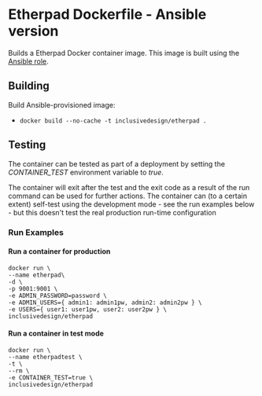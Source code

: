 # Etherpad Dockerfile - Ansible version

Builds a Etherpad Docker container image. This image is built using the [Ansible role](https://github.com/idi-ops/ansible-etherpad).

## Building

Build Ansible-provisioned image:
- `docker build --no-cache -t inclusivedesign/etherpad .`

## Testing

The container can be tested as part of a deployment by setting the *CONTAINER_TEST* environment variable to *true*.

The container will exit after the test and the exit code as a result of the run command can be used for further actions. The container can (to a certain extent) self-test using the development mode - see the run examples below - but this doesn't test the real production run-time configuration

### Run Examples

#### Run a container for production

```
docker run \
--name etherpad\
-d \
-p 9001:9001 \
-e ADMIN_PASSWORD=password \
-e ADMIN_USERS={ admin1: admin1pw, admin2: admin2pw } \
-e USERS={ user1: user1pw, user2: user2pw } \
inclusivedesign/etherpad
```

#### Run a container in test mode

```
docker run \
--name etherpadtest \
-t \
--rm \
-e CONTAINER_TEST=true \
inclusivedesign/etherpad
```

